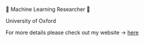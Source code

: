 :robot: Machine Learning Researcher :robot:

University of Oxford 

For more details please check out my website -> [here](https://alasdair-p.github.io/Alasdair-P/)
